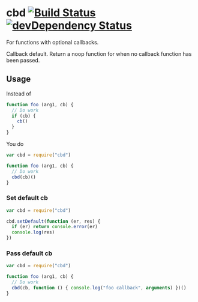 cbd [![Build Status](https://travis-ci.org/alanshaw/cbd.png?branch=master)](https://travis-ci.org/alanshaw/cbd) [![devDependency Status](https://david-dm.org/alanshaw/cbd/dev-status.png)](https://david-dm.org/alanshaw/cbd#info=devDependencies)
===
For functions with optional callbacks.

Callback default. Return a noop function for when no callback function has been passed.

Usage
---
Instead of

```javascript
function foo (arg1, cb) {
  // Do work
  if (cb) {
    cb()
  }
}
```

You do

```javascript
var cbd = require("cbd")

function foo (arg1, cb) {
  // Do work
  cbd(cb)()
}
```

### Set default cb

```javascript
var cbd = require("cbd")

cbd.setDefault(function (er, res) {
  if (er) return console.error(er)
  console.log(res)
})
```

### Pass default cb

```javascript
var cbd = require("cbd")

function foo (arg1, cb) {
  // Do work
  cbd(cb, function () { console.log("foo callback", arguments) })()
}
```